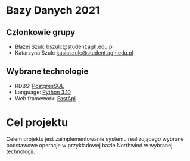 # Bazy Danych 2021

## Członkowie grupy
- Błażej Szulc [bszulc@student.agh.edu.pl](mailto:bszulc@student.agh.edu.pl)
- Katarzyna Szulc [kasiaszulc@student.agh.edu.pl](mailto:kasiaszulc@student.agh.edu.pl)

## Wybrane technologie 
- RDBS: [PostgresSQL](https://www.postgresql.org/)
- Language: [Python 3.10](https://www.python.org/)
- Web framework: [FastApi](https://fastapi.tiangolo.com/)
 
# Cel projektu
Celem projektu jest zaimplementowanie systemu realizującego
wybrane podstawowe operacje w przykładowej bazie Northwind
w wybranej technologii.
